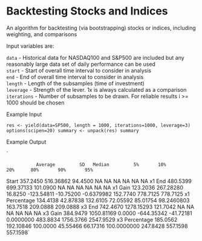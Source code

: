 # Backtesting Stocks and Indices

An algorithm for backtesting (via bootstrapping) stocks or indices, including weighting, and comparisons


Input variables are:

`data` - Historical data for NASDAQ100 and S&P500 are included but any reasonably large data set of daily performance can be used<br>
`start` - Start of overall time interval to consider in analysis<br>
`end` - End of overall time interval to consider in analysis<br>
`length` - Length of the subsamples (time of investment)<br>
`leverage` - Strength of the lever. 1x is always calculated as a comparison<br>
`iterations` - Number of subsamples to be drawn. For reliable results i >= 1000 should be chosen<br>


Example Input<br>

`res <- yield(data=SP500, length = 1000, iterations=1000, leverage=3)
options(scipen=20)
summary <- unpack(res)
summary
`

Example Output<br>

`

               Average         SD   Median         5%       10%         20%      80%       90%       95%
Start         357.2450  516.36862  94.4500         NA        NA          NA       NA        NA        NA
x1 End        480.5399  699.37133 101.0900         NA        NA          NA       NA        NA        NA
x1 Gain       123.2036  267.28280  16.8250 -123.54811 -10.75200  -0.6379982 152.7740  778.7125  778.7125
x1 Percentage 134.4138   42.87838 132.6105   72.05592  85.01754  98.2460803 163.7518  209.0888  209.0888
x3 End        742.4670 1278.15293 121.7042         NA        NA          NA       NA        NA        NA
x3 Gain       384.9479 1050.81169   0.0000 -644.35342 -41.72181   0.0000000 483.8834 1756.3766 2547.9529
x3 Percentage 185.0562  192.10846 100.0000   45.55466  66.17316 100.0000000 247.8428  557.1598  557.1598`
